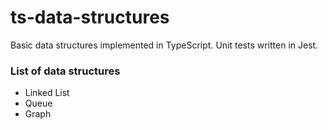 # ts-data-structures

Basic data structures implemented in TypeScript. Unit tests written in Jest.

### List of data structures

- Linked List
- Queue
- Graph
